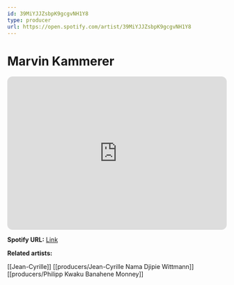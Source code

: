 ```yaml
---
id: 39MiYJJZsbpK9gcgvNH1Y8
type: producer
url: https://open.spotify.com/artist/39MiYJJZsbpK9gcgvNH1Y8
---
```

# Marvin Kammerer

<iframe style="border-radius:12px" src="https://open.spotify.com/embed/artist/39MiYJJZsbpK9gcgvNH1Y8" width="100%" height="352" frameBorder="0" allowfullscreen="" allow="autoplay; clipboard-write; encrypted-media; fullscreen; picture-in-picture" loading="lazy"></iframe>

**Spotify URL:** [Link](https://open.spotify.com/artist/39MiYJJZsbpK9gcgvNH1Y8)

**Related artists:**

[[Jean-Cyrille]]
[[producers/Jean-Cyrille Nama Djipie Wittmann]]
[[producers/Philipp Kwaku Banahene Monney]]

